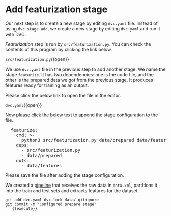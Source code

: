 # Add featurization stage

Our next step is to create a new stage by editing `dvc.yaml` file. Instead of
using `dvc stage add`, we create a new stage by editing `dvc.yaml` and run it
with DVC.

_Featurization_ step is run by `src/featurization.py`. You can check the
contents of this program by clicking the link below.

`src/featurization.py`{{open}}

We use `dvc.yaml` file in the previous step to add another stage. We name the
stage `featurize`. It has two dependencies: one is the code file, and
the other is the prepared data we got from the previous stage. It produces features
ready for training as an output.

Please click the below link to open the file in the editor.

`dvc.yaml`{{open}}

Now please click the below text to append the stage configuration to the file.

<pre class="file" data-filename="project/dvc.yaml" data-target="append">
  featurize:
    cmd: >-
      python3 src/featurization.py data/prepared data/features
    deps:
      - src/featurization.py
      - data/prepared
    outs:
      - data/features
</pre>

Please save the file after adding the stage configuration.

We created a [pipeline][bcpipeline] that receives the raw data in `data.xml`,
partitions it into the train and test sets and extracts features for the
dataset.

[bcpipeline]: https://dvc.org/doc/user-guide/basic-concepts/pipeline

```
git add dvc.yaml dvc.lock data/.gitignore
git commit -m "Configured prepare stage"
```{{execute}}
